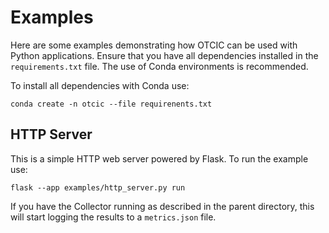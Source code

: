 # Examples

Here are some examples demonstrating how OTCIC can be used with Python applications. Ensure that you have all dependencies installed in the `requirements.txt` file. The use of Conda environments is recommended. 

To install all dependencies with Conda use:
```
conda create -n otcic --file requirenents.txt
```

## HTTP Server

This is a simple HTTP web server powered by Flask. To run the example use:
```
flask --app examples/http_server.py run
```

If you have the Collector running as described in the parent directory, this will start logging the results to a `metrics.json` file. 